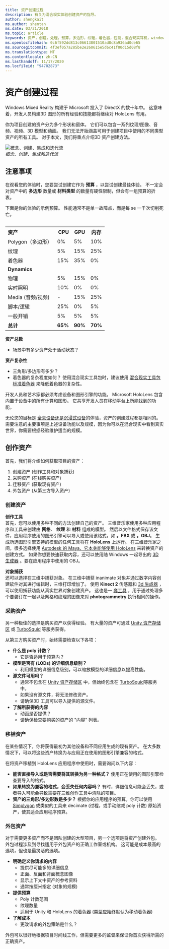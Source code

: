 ```yaml
---
title: 资产创建过程
description: 有关为混合现实体验创建资产的指导。
author: shengkait
ms.author: shentan
ms.date: 03/21/2018
ms.topic: article
keywords: 资产，创建，处理，预算，多边形，纹理，着色器，性能，混合现实耳机，windows mixed reality 耳机，虚拟现实耳机，HoloLens，MRTK，混合现实工具包，资产
ms.openlocfilehash: 0c6f592dd813c06613801510ad8c8a936ad0de65
ms.sourcegitcommit: 4f3ef057a285be2e260615e5d6c41f00d15d08f8
ms.translationtype: MT
ms.contentlocale: zh-CN
ms.lasthandoff: 11/17/2020
ms.locfileid: "94702873"
---
```

# <a name="asset-creation-process"></a>资产创建过程

Windows Mixed Reality 构建于 Microsoft 投入了 DirectX 的数十年中。 这意味着，开发人员构建3D 图形的所有经验和技能都将继续对 HoloLens 有用。

你为项目创建的资产分为多个形状和窗体。 它们可以包含一系列纹理/图像、音频、视频、3D 模型和动画。 我们无法开始涵盖可用于创建项目中使用的不同类型资产的所有工具。 对于本文，我们将重点介绍3D 资产创建方法。

![概念、创建、集成和迭代流](images/concept-creation-integration-iteration-flow-640px.jpg)<br>
*概念、创建、集成和迭代流*

## <a name="things-to-consider"></a>注意事项

在观看您的体验时，您要尝试创建它作为 **预算** ，以尝试创建最佳体验。 不一定会对资产中的 **多边形** 数量或 **材料类型** 的数量有硬性限制，但会有一组预算的折衷。

下面是你的体验的示例预算。 性能通常不是单一故障点，而是每 se 一千次切削死亡。
<br>

<table style="float:right; margin-left: 10px;">
<tr>
<th style="text-align:left;"><b>资产</b></th><th style="text-align:right;"> CPU</th><th> GPU</th><th> 内存</th>
</tr><tr>
<td> Polygon（多边形）</td><td> 0%</td><td> 5%</td><td> 10%</td>
</tr><tr>
<td> 纹理</td><td> 5%</td><td> 15%</td><td>25%</td>
</tr><tr>
<td> 着色器</td><td> 15%</td><td> 35%</td><td> 0%</td>
</tr><tr>
<td> <b>Dynamics</b></td><td></td><td></td><td></td>
</tr><tr>
<td> 物理</td><td> 5%</td><td> 15%</td><td> 0%</td>
</tr><tr>
<td> 实时照明</td><td> 10%</td><td> 0%</td><td> 0%</td>
</tr><tr>
<td> Media (音频/视频) </td><td> -</td><td> 15%</td><td> 25%</td>
</tr><tr>
<td> 脚本/逻辑</td><td> 25%</td><td> 0%</td><td> 5%</td>
</tr><tr>
<td> 一般开销</td><td> 5%</td><td> 5%</td><td> 5%</td>
</tr><tr>
<td> <b>总计</b></td><td> <b>65%</b></td><td> <b>90%</b></td><td> <b>70%</b></td>
</tr>
</table>

**资产总数**
* 场景中有多少资产处于活动状态？

**资产复杂性**
* 三角形/多边形有多少？
* 着色器的复杂程度如何？ 使用混合现实工具包时，建议使用 [混合现实工具包标准着色器](https://github.com/microsoft/MixedRealityToolkit-Unity/blob/mrtk_release/Documentation/README_MRTKStandardShader.md) 来降低着色器的复杂性。

开发人员和艺术家都必须考虑设备和图形引擎的功能。 Microsoft HoloLens 包含内置于设备中的所有计算和图形。 它共享开发人员在移动平台上所能找到的功能。

无论您的目标是 [全息设备还是沉浸式设备](../discover/mixed-reality.md#the-mixed-reality-spectrum)的体验，资产的创建过程都是相同的。 需要注意的主要事项是上述设备功能以及规模，因为你可以在混合现实中看到真实世界，你需要根据经验维护适当的规模。

## <a name="authoring-assets"></a>创作资产

首先，我们将介绍如何获取项目的资产：
1. 创建资产 (创作工具和对象捕获) 
2. 采购资产 (在线购买资产) 
3. 迁移资产 (获取现有资产) 
4. 外包资产 (从第三方导入资产) 

### <a name="creating-assets"></a>创建资产

**创作工具**<br>
首先，您可以使用多种不同的方法创建自己的资产。 三维音乐家使用多种应用程序和工具来创建由 **网格**、 **纹理** 和 **材料** 组成的模型。 然后以文件格式保存该文件，应用程序使用的图形引擎可以导入或使用该格式，如 **。FBX** 或 **。OBJ**。 生成所选图形引擎支持的模型的任何工具将在 **HoloLens** 上运行。 在三维音乐家之间，很多选择使用 [Autodesk 的 Maya，它本身能够使用 HoloLens](https://www.youtube.com/watch?v=q0K3n0Gf8mA) 来转换资产的创建方式。 如果你想要快速获取内容，还可以使用随 Windows 一起导出的 [3D 生成器](https://developer.microsoft.com/windows/hardware/3d-print/3d-builder-resources) 。要在应用程序中使用的 OBJ。

**对象捕获**<br>
还可以选择在三维中捕获对象。 在三维中捕获 inanimate 对象并通过数字内容创建软件对其进行编辑时，三维打印增加了。 使用 **Kinect 2** 传感器和 [3d 生成器](https://developer.microsoft.com/windows/hardware/3d-print/3d-builder-resources) ，可以使用捕获功能从真实世界对象创建资产。 这也是一 [套工具](https://en.wikipedia.org/wiki/Comparison_of_photogrammetry_software) ，用于通过处理多个要装订在一起以及网格和纹理的图像来对 **photogrammetry** 执行相同的操作。

### <a name="purchasing-assets"></a>采购资产

另一种极佳的选择是购买资产以获得经验。 有大量的资产可通过 [Unity 资产存储区](https://www.assetstore.unity3d.com/) 或 [TurboSquid](https://www.turbosquid.com/) 等服务获得。

从第三方购买资产时，始终需要检查以下各项：
* **什么是 poly 计数？**
  * 它是否适用于预算内？
* **模型是否有 (LODs) 的详细信息级别？**
  * 利用模型的详细信息级别，可以缩放模型的详细信息以提高性能。
* **源文件可用吗？**
  * 通常不包含在 [Unity 资产存储区](https://www.assetstore.unity3d.com/) 中，但始终包含在 [TurboSquid](https://www.turbosquid.com/)等服务中。
  * 如果没有源文件，将无法修改资产。
  * 请确保3D 工具可以导入提供的源文件。
* **了解所获得的内容**
  * 动画是否提供？
  * 请确保检查要购买的资产的 "内容" 列表。

### <a name="porting-assets"></a>移植资产

在某些情况下，你将获得最初为其他设备和不同应用生成的现有资产。 在大多数情况下，可以将这些资产转换为与应用正在使用的图形引擎兼容的格式。

在将资产移植到 HoloLens 应用程序中使用时，需要询问以下内容：
* **能否直接导入或是否需要将其转换为另一种格式？** 使用正在使用的图形引擎检查要导入的格式。
* **如果转换为兼容的格式，会丢失任何内容吗？** 有时，详细信息可能会丢失，或者导入可能会导致需要在三维创作工具中清除的项目。
* **资产的三角形/多边形数是多少？** 根据你的应用程序的预算，你可以使用 [Simplygon](https://www.simplygon.com/) 或类似的工具来 decimate (过程，或手动缩减 poly 计数) 原始资产，使其适合应用程序预算。

### <a name="outsourcing-assets"></a>外包资产

对于需要更多资产而不是团队创建的大型项目，另一个选项是将资产创建外包。 外包过程涉及到寻找适用于外包资产的正确工作室或机构。 这可能是成本最高的选项，但也是最灵活的选项。
* **明确定义你请求的内容**
  * 提供尽可能多的详细信息
  * 正面、反面和背面概念图像
  * 显示上下文中资产的参考资料
  * 通常按厘米指定 (对象的规模) 
* **提供预算**
  * Poly 计数范围
  * 纹理数量
  * 适用于 Unity 和 HoloLens 的着色器 (类型应始终默认为移动着色器) 
* **了解成本**
  * 更改请求的外包策略是什么？

外包可以很好地根据项目时间线工作，但需要更多的监督来保证你首次获得所需的正确资产。
